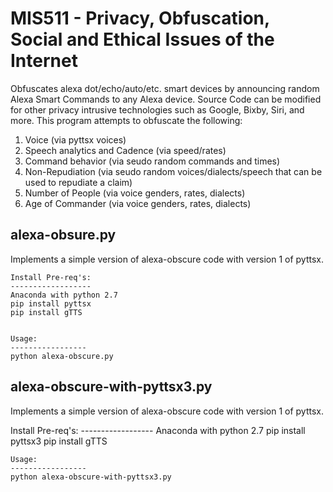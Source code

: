 # MIS511 - Privacy, Obfuscation, Social and Ethical Issues of the Internet

Obfuscates alexa dot/echo/auto/etc. smart devices by announcing random Alexa Smart Commands to any Alexa device. Source Code can be modified for other privacy intrusive technologies such as Google, Bixby, Siri, and more. This program attempts to obfuscate the following: 

1) Voice (via pyttsx voices)
2) Speech analytics and Cadence  (via speed/rates)
3) Command behavior (via seudo random commands and times)
4) Non-Repudiation (via seudo random voices/dialects/speech that can be used to repudiate a claim) 
5) Number of People (via voice genders, rates, dialects) 
6) Age of Commander (via voice genders, rates, dialects)

alexa-obsure.py 
---------------
Implements a simple version of alexa-obscure code with version 1 of pyttsx. 

    Install Pre-req's: 
    ------------------
    Anaconda with python 2.7
    pip install pyttsx
    pip install gTTS


    Usage: 
    -----------------
    python alexa-obscure.py
    
    
alexa-obscure-with-pyttsx3.py
------------------------------
Implements a simple version of alexa-obscure code with version 1 of pyttsx. 

 Install Pre-req's: 
    ------------------
    Anaconda with python 2.7
    pip install pyttsx3
    pip install gTTS


    Usage: 
    -----------------
    python alexa-obscure-with-pyttsx3.py



